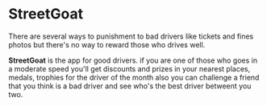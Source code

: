 # StreetGoat


There are several ways to punishment to bad drivers like tickets and fines photos but there's no way to reward those who drives well. 

**StreetGoat** is the app for good drivers. if you are one of those who goes in a moderate speed you'll get discounts and prizes in your nearest places, medals, trophies for the driver of the month also you can challenge a friend that you think is a bad driver and see who's the best driver betweent you two.

